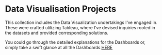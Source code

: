 # Data Visualisation Projects

This collection includes the Data Visualization undertakings I've engaged in. These were crafted utilizing Tableau, where I've devised inquiries rooted in the datasets and provided corresponding solutions.

You could go through the detailed explanations for the Dashboards or, simply take a swift glance at all the Dashboards [HERE](https://public.tableau.com/app/profile/vaiebhav.chettri)
